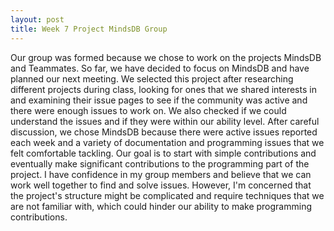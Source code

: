```yaml
---
layout: post
title: Week 7 Project MindsDB Group
---
```

Our group was formed because we chose to work on the projects MindsDB and Teammates. So far, we have decided to focus on MindsDB and have planned our next meeting. We selected this project after researching different projects during class, looking for ones that we shared interests in and examining their issue pages to see if the community was active and there were enough issues to work on. We also checked if we could understand the issues and if they were within our ability level. After careful discussion, we chose MindsDB because there were active issues reported each week and a variety of documentation and programming issues that we felt comfortable tackling. <!--more-->Our goal is to start with simple contributions and eventually make significant contributions to the programming part of the project. I have confidence in my group members and believe that we can work well together to find and solve issues. However, I'm concerned that the project's structure might be complicated and require techniques that we are not familiar with, which could hinder our ability to make programming contributions.